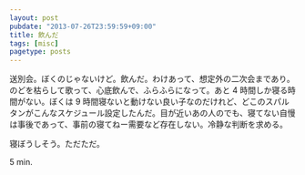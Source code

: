 ```yaml
---
layout: post
pubdate: "2013-07-26T23:59:59+09:00"
title: 飲んだ
tags: [misc]
pagetype: posts
---
```

送別会。ぼくのじゃないけど。飲んだ。わけあって、想定外の二次会まであり。のどを枯らして歌って、心底飲んで、ふらふらになって。あと 4 時間しか寝る時間がない。ぼくは 9 時間寝ないと動けない良い子なのだけれど、どこのスパルタンがこんなスケジュール設定したんだ。目が近いあの人のでも、寝てない自慢は事後であって、事前の寝てねー需要など存在しない。冷静な判断を求める。

寝ぼうしそう。ただただ。

5 min.
